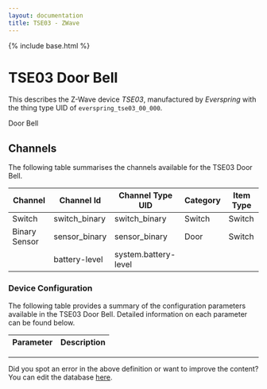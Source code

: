 ```yaml
---
layout: documentation
title: TSE03 - ZWave
---
```


{% include base.html %}

# TSE03 Door Bell

This describes the Z-Wave device *TSE03*, manufactured by *Everspring* with the thing type UID of ```everspring_tse03_00_000```. 

Door Bell


## Channels
The following table summarises the channels available for the TSE03 Door Bell.

| Channel | Channel Id | Channel Type UID | Category | Item Type |
|---------|------------|------------------|----------|-----------|
| Switch | switch_binary | switch_binary | Switch | Switch |
| Binary Sensor | sensor_binary | sensor_binary | Door | Switch |
|  | battery-level | system.battery-level |  |  |


### Device Configuration
The following table provides a summary of the configuration parameters available in the TSE03 Door Bell.
Detailed information on each parameter can be found below.

| Parameter   | Description |
|-------------|-------------|


---

Did you spot an error in the above definition or want to improve the content?
You can edit the database [here](http://www.cd-jackson.com/index.php/zwave/zwave-device-database/zwave-device-list/devicesummary/601).
